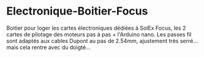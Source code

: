 # Electronique-Boitier-Focus
Boitier pour loger les cartes électroniques dédiées à SolEx Focus, les 2 cartes de pilotage des moteurs pas à pas + l'Arduino nano.
Les passes fil sont adaptés aux cables Dupont au pas de 2.54mm, ajustement très serré... mais cela rentre avec du doigté...

